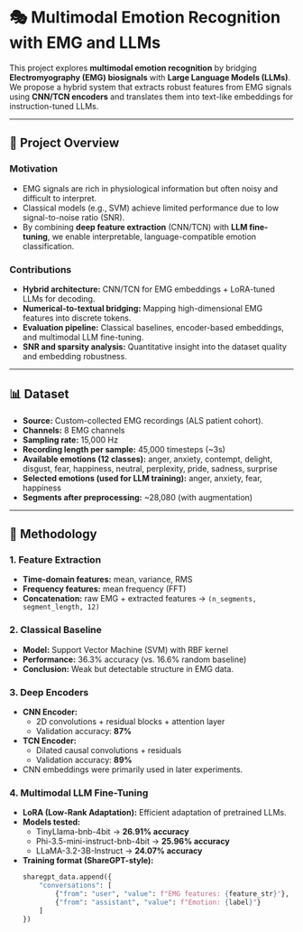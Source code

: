 # 🎭 Multimodal Emotion Recognition with EMG and LLMs

This project explores **multimodal emotion recognition** by bridging **Electromyography (EMG) biosignals** with **Large Language Models (LLMs)**.  
We propose a hybrid system that extracts robust features from EMG signals using **CNN/TCN encoders** and translates them into text-like embeddings for instruction-tuned LLMs.  

---

## 🚀 Project Overview

### Motivation
- EMG signals are rich in physiological information but often noisy and difficult to interpret.
- Classical models (e.g., SVM) achieve limited performance due to low signal-to-noise ratio (SNR).
- By combining **deep feature extraction** (CNN/TCN) with **LLM fine-tuning**, we enable interpretable, language-compatible emotion classification.

### Contributions
- **Hybrid architecture:** CNN/TCN for EMG embeddings + LoRA-tuned LLMs for decoding.
- **Numerical-to-textual bridging:** Mapping high-dimensional EMG features into discrete tokens.
- **Evaluation pipeline:** Classical baselines, encoder-based embeddings, and multimodal LLM fine-tuning.
- **SNR and sparsity analysis:** Quantitative insight into the dataset quality and embedding robustness.

---

## 📊 Dataset

- **Source:** Custom-collected EMG recordings (ALS patient cohort).  
- **Channels:** 8 EMG channels  
- **Sampling rate:** 15,000 Hz  
- **Recording length per sample:** 45,000 timesteps (~3s)  
- **Available emotions (12 classes):** anger, anxiety, contempt, delight, disgust, fear, happiness, neutral, perplexity, pride, sadness, surprise  
- **Selected emotions (used for LLM training):** anger, anxiety, fear, happiness  
- **Segments after preprocessing:** ~28,080 (with augmentation)  

---

## 🔬 Methodology

### 1. Feature Extraction
- **Time-domain features:** mean, variance, RMS  
- **Frequency features:** mean frequency (FFT)  
- **Concatenation:** raw EMG + extracted features → `(n_segments, segment_length, 12)`  

### 2. Classical Baseline
- **Model:** Support Vector Machine (SVM) with RBF kernel  
- **Performance:** 36.3% accuracy (vs. 16.6% random baseline)  
- **Conclusion:** Weak but detectable structure in EMG data.  

### 3. Deep Encoders
- **CNN Encoder:**  
  - 2D convolutions + residual blocks + attention layer  
  - Validation accuracy: **87%**  
- **TCN Encoder:**  
  - Dilated causal convolutions + residuals  
  - Validation accuracy: **89%**  
- CNN embeddings were primarily used in later experiments.

### 4. Multimodal LLM Fine-Tuning
- **LoRA (Low-Rank Adaptation):** Efficient adaptation of pretrained LLMs.  
- **Models tested:**  
  - TinyLlama-bnb-4bit → **26.91% accuracy**  
  - Phi-3.5-mini-instruct-bnb-4bit → **25.96% accuracy**  
  - LLaMA-3.2-3B-Instruct → **24.07% accuracy**  
- **Training format (ShareGPT-style):**
  ```python
  sharegpt_data.append({
      "conversations": [
          {"from": "user", "value": f"EMG features: {feature_str}"},
          {"from": "assistant", "value": f"Emotion: {label}"}
      ]
  })
